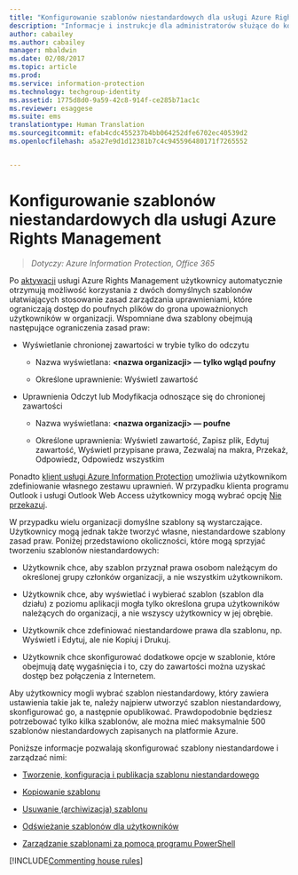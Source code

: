 ```yaml
---
title: "Konfigurowanie szablonów niestandardowych dla usługi Azure Rights Management | Azure Information Protection"
description: "Informacje i instrukcje dla administratorów służące do konfigurowania szablonów praw użytkowania i zarządzania nimi. Szablony ułatwiają użytkownikom i innym administratorom stosowanie zasad umożliwiających dostęp do poufnych plików tylko autoryzowanym użytkownikom."
author: cabailey
ms.author: cabailey
manager: mbaldwin
ms.date: 02/08/2017
ms.topic: article
ms.prod: 
ms.service: information-protection
ms.technology: techgroup-identity
ms.assetid: 1775d8d0-9a59-42c8-914f-ce285b71ac1c
ms.reviewer: esaggese
ms.suite: ems
translationtype: Human Translation
ms.sourcegitcommit: efab4cdc455237b4bb064252dfe6702ec40539d2
ms.openlocfilehash: a5a27e9d1d12381b7c4c945596480171f7265552


---
```


# <a name="configuring-custom-templates-for-the-azure-rights-management-service"></a>Konfigurowanie szablonów niestandardowych dla usługi Azure Rights Management

>*Dotyczy: Azure Information Protection, Office 365*

Po [aktywacji](activate-service.md) usługi Azure Rights Management użytkownicy automatycznie otrzymują możliwość korzystania z dwóch domyślnych szablonów ułatwiających stosowanie zasad zarządzania uprawnieniami, które ograniczają dostęp do poufnych plików do grona upoważnionych użytkowników w organizacji. Wspomniane dwa szablony obejmują następujące ograniczenia zasad praw:

-   Wyświetlanie chronionej zawartości w trybie tylko do odczytu

    -   Nazwa wyświetlana: **&lt;nazwa organizacji&gt; — tylko wgląd poufny**

    -   Określone uprawnienie: Wyświetl zawartość

-   Uprawnienia Odczyt lub Modyfikacja odnoszące się do chronionej zawartości

    -   Nazwa wyświetlana: **&lt;nazwa organizacji&gt; — poufne**

    -   Określone uprawnienia: Wyświetl zawartość, Zapisz plik, Edytuj zawartość, Wyświetl przypisane prawa, Zezwalaj na makra, Przekaż, Odpowiedz, Odpowiedz wszystkim

Ponadto [klient usługi Azure Information Protection](../rms-client/aip-client.md) umożliwia użytkownikom zdefiniowanie własnego zestawu uprawnień. W przypadku klienta programu Outlook i usługi Outlook Web Access użytkownicy mogą wybrać opcję [Nie przekazuj](../deploy-use/configure-usage-rights.md#do-not-forward-option-for-emails).

W przypadku wielu organizacji domyślne szablony są wystarczające. Użytkownicy mogą jednak także tworzyć własne, niestandardowe szablony zasad praw. Poniżej przedstawiono okoliczności, które mogą sprzyjać tworzeniu szablonów niestandardowych:

-   Użytkownik chce, aby szablon przyznał prawa osobom należącym do określonej grupy członków organizacji, a nie wszystkim użytkownikom.

-   Użytkownik chce, aby wyświetlać i wybierać szablon (szablon dla działu) z poziomu aplikacji mogła tylko określona grupa użytkowników należących do organizacji, a nie wszyscy użytkownicy w jej obrębie.

-   Użytkownik chce zdefiniować niestandardowe prawa dla szablonu, np. Wyświetl i Edytuj, ale nie Kopiuj i Drukuj.

-   Użytkownik chce skonfigurować dodatkowe opcje w szablonie, które obejmują datę wygaśnięcia i to, czy do zawartości można uzyskać dostęp bez połączenia z Internetem.

Aby użytkownicy mogli wybrać szablon niestandardowy, który zawiera ustawienia takie jak te, należy najpierw utworzyć szablon niestandardowy, skonfigurować go, a następnie opublikować. Prawdopodobnie będziesz potrzebować tylko kilka szablonów, ale można mieć maksymalnie 500 szablonów niestandardowych zapisanych na platformie Azure. 

Poniższe informacje pozwalają skonfigurować szablony niestandardowe i zarządzać nimi:

-   [Tworzenie, konfiguracja i publikacja szablonu niestandardowego](create-template.md)

-   [Kopiowanie szablonu](copy-template.md)

-   [Usuwanie (archiwizacja) szablonu](remove-template.md)

-   [Odświeżanie szablonów dla użytkowników](refresh-templates.md)

-   [Zarządzanie szablonami za pomocą programu PowerShell](configure-templates-with-powershell.md)

[!INCLUDE[Commenting house rules](../includes/houserules.md)]




<!--HONumber=Feb17_HO2-->


